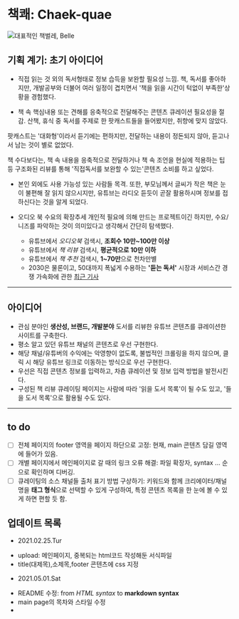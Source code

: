 # 책쾌: Chaek-quae

![대표적인 책벌레, Belle](http://gph.is/1LrGJRy)

## 기획 계기: 초기 아이디어
* 직접 읽는 것 외의 독서형태로 정보 습득을 보완할 필요성 느낌.
 책, 독서를 좋아하지만, 개발공부와 더불어 여러 일정이 겹치면서 '책을 읽을 시간이 턱없이 부족한'상황을 경험했다.

* 책 속 핵심내용 또는 견해를 응축적으로 전달해주는 콘텐츠 큐레이션 필요성을 절감.
 산책, 휴식 중 독서를 주제로 한 팟캐스트들을 들어봤지만, 취향에 맞지 않았다.

 팟캐스트는 '대화형'이라서 듣기에는 편하지만, 전달하는 내용이 정돈되지 않아, 듣고나서 남는 것이 별로 없었다.

 책 수다보다는, 책 속 내용을 응축적으로 전달하거나 책 속 조언을 현실에 적용하는 팁 등 구조화된 리뷰를 통해 '직접독서를 보완할 수 있는'콘텐츠 소비를 하고 싶었다.
 
* 본인 외에도 사용 가능성 있는 사람들 목격.
  또한, 부모님께서 글씨가 작은 책은 눈이 불편해 잘 읽지 않으시지만, 유튜브는 라디오 듣듯이 곧잘 활용하시며 정보를 접하신다는 것을 알게 되었다.

* 오디오 북 수요의 확장추세
  개인적 필요에 의해 만드는 프로젝트이긴 하지만, 수요/니즈를 파악하는 것이 의미있다고 생각해서 간단히 탐색했다.
  - 유튜브에서 *오디오북* 검색시, **조회수 10만~100만 이상**
  - 유튜브에서 *책 리뷰* 검색시, **평균적으로 10만 이하**
  - 유튜브에서 *책 추천* 검색시, **1~70만**으로 천차만별
  - 2030은 물론이고, 50대까지 폭넓게 수용하는 **'듣는 독서'** 시장과 서비스간 경쟁 가속화에 관한 [최근 기사](https://www.mk.co.kr/news/culture/view/2021/02/126698/)
----

## 아이디어
* 관심 분야인 **생산성, 브랜드, 개발분야** 도서를 리뷰한 유튜브 콘텐츠를 큐레이션한 사이트를 구축한다.
* 평소 알고 있던 유튜브 채널의 콘텐츠로 우선 구현한다.
* 해당 채널/유튜버의 수익에는 악영향이 없도록, 불법적인 크롤링을 하지 않으며, 클릭 시 해당 유튜브 링크로 이동하는 방식으로 우선 구현한다.
* 우선은 직접 콘텐츠 정보를 입력하고, 차츰 큐레이션 및 정보 입력 방법을 발전시킨다.
* 구성된 책 리뷰 큐레이팅 페이지는 사람에 따라 '읽을 도서 목록'이 될 수도 있고, '들을 도서 목록'으로 활용될 수도 있다.
----

## to do
- [ ] 전체 페이지의 footer 영역을 페이지 하단으로 고정: 현재, main 콘텐츠 담길 영역에 들어가 있음.
- [ ] 개별 페이지에서 메인페이지로 갈 때의 링크 오류 해결: 파일 확장자, syntax ... 순으로 확인하며 디버깅.
- [ ] 큐레이팅의 소스 채널들 출처 표기 방법 구상하기: 키워드와 함께 크리에이터/채널명을 **태그 형식**으로 선택할 수 있게 구성하여, 특정 콘텐츠 목록을 한 눈에 볼 수 있게 하면 편할 듯 함.

## 업데이트 목록
* 2021.02.25.Tur
 - upload: 메인페이지, 중복되는 html코드 작성해둔 서식파일
 - title(대제목),소제목,footer 콘텐츠에 css 지정

* 2021.05.01.Sat
 - README 수정: from *HTML syntax* to **markdown syntax**
 - main page의 목차와 스타일 수정
 - 